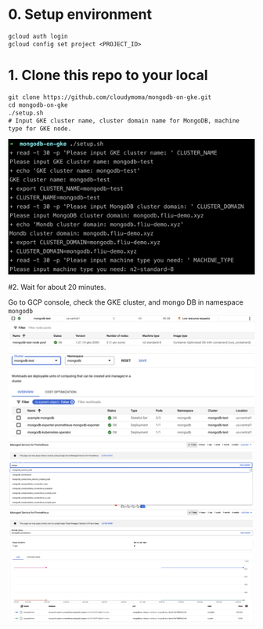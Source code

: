 # 0. Setup environment
```
gcloud auth login
gcloud config set project <PROJECT_ID>
```

# 1. Clone this repo to your local
```
git clone https://github.com/cloudymoma/mongodb-on-gke.git
cd mongodb-on-gke
./setup.sh
# Input GKE cluster name, cluster domain name for MongoDB, machine type for GKE node.
```
<img src="screenshot/1.png">

#2. Wait for about 20 minutes.

Go to GCP console, check the GKE cluster, and mongo DB in namespace `mongodb`
<img src="screenshot/2.png">
<img src="screenshot/3.png">
<img src="screenshot/4.png">
<img src="screenshot/5.png">
<img src="screenshot/6.png">
